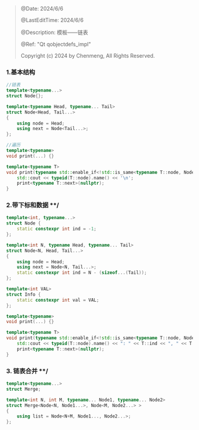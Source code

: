 > @Date: 2024/6/6
> 
> @LastEditTime: 2024/6/6
> 
> @Description: 模板——链表
> 
> @Ref: "Qt qobjectdefs_impl"
> 
> Copyright (c) 2024 by Chenmeng, All Rights Reserved. 

### 1.基本结构
```cpp
//链表
template<typename...>
struct Node{};

template<typename Head, typename... Tail>
struct Node<Head, Tail...>
{
    using node = Head;
    using next = Node<Tail...>;
};

//遍历
template<typename>
void print(...) {}

template<typename T>
void print(typename std::enable_if<!std::is_same<typename T::node, Node<>>::value>::type* = 0) {
    std::cout << typeid(T::node).name() << '\n';
    print<typename T::next>(nullptr);
}
```

### 2.带下标和数据 **/
```cpp
template<int, typename...>
struct Node {
    static constexpr int ind = -1;
};

template<int N, typename Head, typename... Tail>
struct Node<N, Head, Tail...>
{
    using node = Head;
    using next = Node<N, Tail...>;
    static constexpr int ind = N - (sizeof...(Tail));
};

template<int VAL>
struct Info {
    static constexpr int val = VAL;
};

template<typename>
void print(...) {}

template<typename T>
void print(typename std::enable_if<!std::is_same<typename T::node, Node<0>>::value>::type* = 0) {
    std::cout << typeid(T::node).name() << ": " << T::ind << ", " << T::node::val << '\n';
    print<typename T::next>(nullptr);
}
```

### 3. 链表合并 **/
```cpp
template<typename...>
struct Merge;

template<int N, int M, typename... Node1, typename... Node2>
struct Merge<Node<N, Node1...>, Node<M, Node2...> >
{
    using list = Node<N+M, Node1..., Node2...>;
};
```
